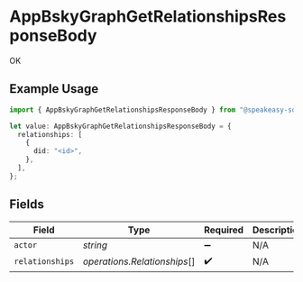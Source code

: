 # AppBskyGraphGetRelationshipsResponseBody

OK

## Example Usage

```typescript
import { AppBskyGraphGetRelationshipsResponseBody } from "@speakeasy-sdks/bluesky/models/operations";

let value: AppBskyGraphGetRelationshipsResponseBody = {
  relationships: [
    {
      did: "<id>",
    },
  ],
};
```

## Fields

| Field                        | Type                         | Required                     | Description                  |
| ---------------------------- | ---------------------------- | ---------------------------- | ---------------------------- |
| `actor`                      | *string*                     | :heavy_minus_sign:           | N/A                          |
| `relationships`              | *operations.Relationships*[] | :heavy_check_mark:           | N/A                          |